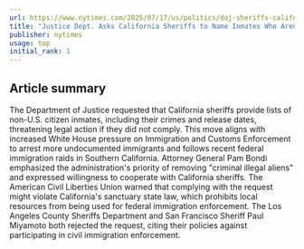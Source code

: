 ```yaml
---
url: https://www.nytimes.com/2025/07/17/us/politics/doj-sheriffs-california-inmates-ice.html
title: "Justice Dept. Asks California Sheriffs to Name Inmates Who Aren\u2019t Citizens"
publisher: nytimes
usage: top
initial_rank: 1
---
```

## Article summary
The Department of Justice requested that California sheriffs provide lists of non-U.S. citizen inmates, including their crimes and release dates, threatening legal action if they did not comply. This move aligns with increased White House pressure on Immigration and Customs Enforcement to arrest more undocumented immigrants and follows recent federal immigration raids in Southern California. Attorney General Pam Bondi emphasized the administration's priority of removing "criminal illegal aliens" and expressed willingness to cooperate with California sheriffs. The American Civil Liberties Union warned that complying with the request might violate California's sanctuary state law, which prohibits local resources from being used for federal immigration enforcement. The Los Angeles County Sheriffs Department and San Francisco Sheriff Paul Miyamoto both rejected the request, citing their policies against participating in civil immigration enforcement.
